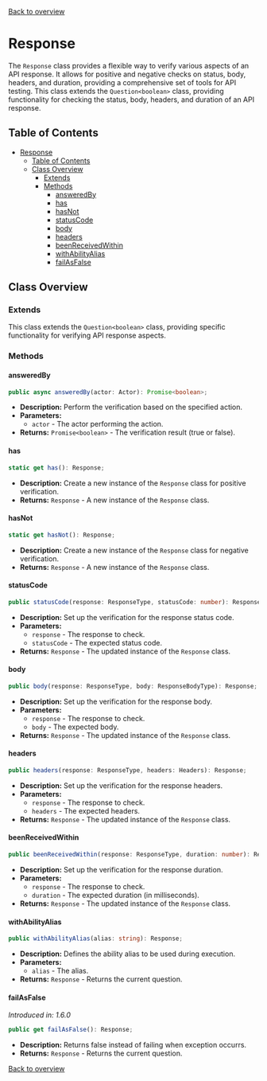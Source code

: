 [Back to overview](../../screenplay_elements.md)

# Response

The `Response` class provides a flexible way to verify various aspects of an API response. It allows for positive and negative checks on status, body, headers, and duration, providing a comprehensive set of tools for API testing. This class extends the `Question<boolean>` class, providing functionality for checking the status, body, headers, and duration of an API response.

## Table of Contents

- [Response](#response)
  - [Table of Contents](#table-of-contents)
  - [Class Overview](#class-overview)
    - [Extends](#extends)
    - [Methods](#methods)
      - [answeredBy](#answeredby)
      - [has](#has)
      - [hasNot](#hasnot)
      - [statusCode](#statuscode)
      - [body](#body)
      - [headers](#headers)
      - [beenReceivedWithin](#beenreceivedwithin)
      - [withAbilityAlias](#withabilityalias)
      - [failAsFalse](#failasfalse)

## Class Overview

### Extends

This class extends the `Question<boolean>` class, providing specific functionality for verifying API response aspects.

### Methods

#### answeredBy

```typescript
public async answeredBy(actor: Actor): Promise<boolean>;
```

- **Description:** Perform the verification based on the specified action.
- **Parameters:**
  - `actor` - The actor performing the action.
- **Returns:** `Promise<boolean>` - The verification result (true or false).

#### has

```typescript
static get has(): Response;
```

- **Description:** Create a new instance of the `Response` class for positive verification.
- **Returns:** `Response` - A new instance of the `Response` class.

#### hasNot

```typescript
static get hasNot(): Response;
```

- **Description:** Create a new instance of the `Response` class for negative verification.
- **Returns:** `Response` - A new instance of the `Response` class.

#### statusCode

```typescript
public statusCode(response: ResponseType, statusCode: number): Response;
```

- **Description:** Set up the verification for the response status code.
- **Parameters:**
  - `response` - The response to check.
  - `statusCode` - The expected status code.
- **Returns:** `Response` - The updated instance of the `Response` class.

#### body

```typescript
public body(response: ResponseType, body: ResponseBodyType): Response;
```

- **Description:** Set up the verification for the response body.
- **Parameters:**
  - `response` - The response to check.
  - `body` - The expected body.
- **Returns:** `Response` - The updated instance of the `Response` class.

#### headers

```typescript
public headers(response: ResponseType, headers: Headers): Response;
```

- **Description:** Set up the verification for the response headers.
- **Parameters:**
  - `response` - The response to check.
  - `headers` - The expected headers.
- **Returns:** `Response` - The updated instance of the `Response` class.

#### beenReceivedWithin

```typescript
public beenReceivedWithin(response: ResponseType, duration: number): Response;
```

- **Description:** Set up the verification for the response duration.
- **Parameters:**
  - `response` - The response to check.
  - `duration` - The expected duration (in milliseconds).
- **Returns:** `Response` - The updated instance of the `Response` class.

#### withAbilityAlias

```typescript
public withAbilityAlias(alias: string): Response;
```

- **Description:** Defines the ability alias to be used during execution.
- **Parameters:**
  - `alias` - The alias.
- **Returns:** `Response` - Returns the current question.

#### failAsFalse

*Introduced in: 1.6.0*

```typescript
public get failAsFalse(): Response;
```

- **Description:** Returns false instead of failing when exception occurrs.
- **Returns:** `Response` - Returns the current question.

[Back to overview](../../screenplay_elements.md)